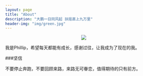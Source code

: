 ```yaml
---
layout: page
title: "About"
description: "大鹏一日同风起 扶摇直上九万里"
header-img: "img/green.jpg"
---
```



<center>
    <p><img src="http://7xlfkx.com1.z0.glb.clouddn.com/white2.jpg" align="center"></p>
</center>

我是Phillip，希望每天都能有成长，感谢过往，让我成为了现在的我。


###坚信

不要停止奔跑，不要回顾来路，来路无可眷恋，值得期待的只有前方。
